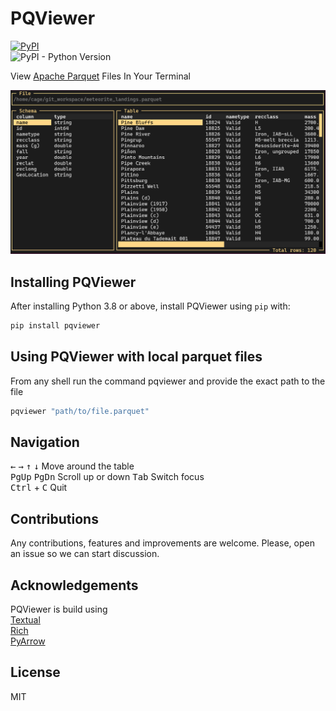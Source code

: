 # PQViewer

[![PyPI](https://img.shields.io/pypi/v/pqviewer)](https://pypi.org/project/pqviewer/)  
![PyPI - Python Version](https://img.shields.io/pypi/pyversions/pqviewer)  

View [Apache Parquet](https://parquet.apache.org/) Files In Your Terminal  

![PQViewer](https://github.com/thread53/pqviewer/blob/main/pqviewer.png)

## Installing PQViewer

After installing Python 3.8 or above, install PQViewer using `pip` with:

```bash
pip install pqviewer
```

## Using PQViewer with local parquet files

From any shell run the command pqviewer and provide the exact path to the file

```bash
pqviewer "path/to/file.parquet"
```

## Navigation  
<kbd>&#8592;</kbd> <kbd>&#8594;</kbd> <kbd>&#8593;</kbd> <kbd>&#8595;</kbd> Move around the table  
<kbd>PgUp</kbd> <kbd>PgDn</kbd> Scroll up or down
<kbd>Tab</kbd> Switch focus  
<kbd>Ctrl</kbd> + <kbd>C</kbd> Quit  


## Contributions
Any contributions, features and improvements are welcome. Please, open an issue so we can start discussion.

## Acknowledgements
PQViewer is build using  
[Textual](https://github.com/Textualize/textual)  
[Rich](https://github.com/Textualize/rich)  
[PyArrow](https://arrow.apache.org/docs/python/index.html)

## License
MIT